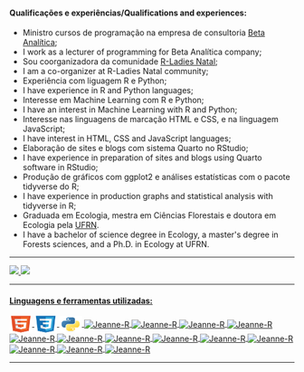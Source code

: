 #### Qualificações e experiências/Qualifications and experiences:

- Ministro cursos de programação na empresa de consultoria [Beta Analítica](https://betaanalitica.com.br/);
-  I work as a lecturer of programming for Beta Analítica company;
- Sou coorganizadora da comunidade [R-Ladies Natal](https://www.instagram.com/rladiesnatal/);
- I am a co-organizer at R-Ladies Natal community;
- Experiência com liguagem R e Python;
- I have experience in R and Python languages;
- Interesse em Machine Learning com R e Python;
- I have an interest in Machine Learning with R and Python;
- Interesse nas linguagens de marcação HTML e CSS, e na linguagem JavaScript;
- I have interest in HTML, CSS and JavaScript languages;
- Elaboração de sites e blogs com sistema Quarto no RStudio;
- I have experience in preparation of sites and blogs using Quarto software in RStudio;
- Produção de gráficos com ggplot2 e análises estatísticas com o pacote tidyverse do R;
- I have experience in production graphs and statistical analysis with tidyverse in R;
- Graduada em Ecologia, mestra em Ciências Florestais e doutora em Ecologia pela [UFRN](https://www.ufrn.br/).
- I have a bachelor of science degree in Ecology, a master's degree in Forests sciences, and a Ph.D. in Ecology at UFRN.

***

 <div>
  <a href="https://github.com/francojra">
  <img height="180em" src="https://github-readme-stats.vercel.app/api?username=francojra&show_icons=true&theme=dracula&include_all_commits=true&count_private=true"/>
  <img height="180em" src="https://github-readme-stats.vercel.app/api/top-langs/?username=francojra&layout=compact&langs_count=7&theme=dracula"/>
 </div>
 
***

 #### Linguagens e ferramentas utilizadas: 
<div 
  style="display: inline_block">
  <img align="center" alt="Jeanne-HTML" height="30" width="40" src="https://raw.githubusercontent.com/devicons/devicon/master/icons/html5/html5-original.svg">
  <img align="center" alt="Jeanne-CSS" height="30" width="40" src="https://raw.githubusercontent.com/devicons/devicon/master/icons/css3/css3-original.svg">
  <img align="center" alt="Jeanne-Python" height="30" width="40" src="https://raw.githubusercontent.com/devicons/devicon/master/icons/python/python-original.svg">
  <img align="center" alt="Jeanne-R" height="30" width="40" src="https://cdn.jsdelivr.net/gh/devicons/devicon/icons/r/r-original.svg">
  <img align="center" alt="Jeanne-R" height="30" width="40" src="https://cdn.jsdelivr.net/gh/devicons/devicon/icons/javascript/javascript-original.svg">  
  <img align="center" alt="Jeanne-R" height="65" width="50" src="https://www.svgrepo.com/show/373827/markdown.svg"> 
  <img align="center" alt="Jeanne-R" height="30" width="40" src="https://cdn.jsdelivr.net/gh/devicons/devicon/icons/vscode/vscode-original.svg">
  <img align="center" alt="Jeanne-R" height="30" width="40" src="https://cdn.jsdelivr.net/gh/devicons/devicon/icons/rstudio/rstudio-original.svg">
  <img align="center" alt="Jeanne-R" height="30" width="40" src="https://cdn.jsdelivr.net/gh/devicons/devicon/icons/trello/trello-plain.svg">
  <img align="center" alt="Jeanne-R" height="30" width="40" src="https://cdn.jsdelivr.net/gh/devicons/devicon/icons/slack/slack-original.svg">
  <img align="center" alt="Jeanne-R" height="150" width="80" src="https://images.ctfassets.net/nrgyaltdicpt/6DEXmiP0xGqamuwaKc0woS/9c21c4f5312c6870292c471ad3ecaa5e/overleaf_wide_colour_light_bg.svg">
  <img align="center" alt="Jeanne-R" height="30" width="40" src="https://www.mermaidchart.com/img/icon-logo.svg">
  <img align="center" alt="Jeanne-R" height="36" width="36" src="https://img.icons8.com/nolan/512/notion.png">
  <img align="center" alt="Jeanne-R" height="36" width="36" src="https://cdn.icon-icons.com/icons2/1508/PNG/512/googleearth-engine_104576.png">
  <img align="center" alt="Jeanne-R" height="36" width="36" src="https://cdn.jsdelivr.net/gh/devicons/devicon/icons/jupyter/jupyter-original-wordmark.svg">
  <img align="center" alt="Jeanne-R" height="30" width="30" src="https://upload.wikimedia.org/wikipedia/commons/7/77/Qgis-icon-3.0.png">
</div>
 
***

